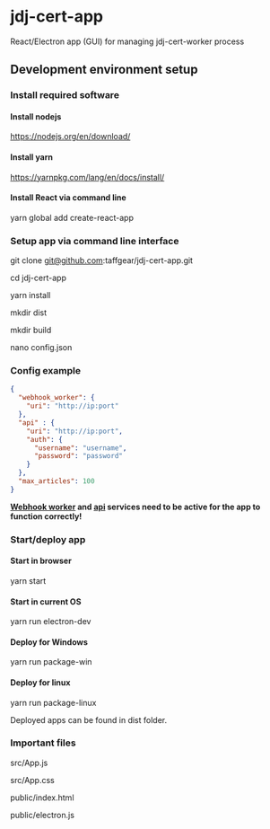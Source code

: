 # jdj-cert-app
React/Electron app (GUI) for managing jdj-cert-worker process

## Development environment setup

### Install required software

#### Install nodejs
https://nodejs.org/en/download/

#### Install yarn
https://yarnpkg.com/lang/en/docs/install/

#### Install React via command line
yarn global add create-react-app

### Setup app via command line interface

git clone git@github.com:taffgear/jdj-cert-app.git

cd jdj-cert-app

yarn install

mkdir dist

mkdir build

nano config.json

### Config example

```json
{
  "webhook_worker": {
    "uri": "http://ip:port"
  },
  "api" : {
    "uri": "http://ip:port",
    "auth": {
      "username": "username",
      "password": "password"
    }
  },
  "max_articles": 100
}
```

**[Webhook worker](https://github.com/taffgear/jdj-cert-worker) and [api](https://github.com/taffgear/jdj-cert-app) services need to be active for the app to function correctly!**

### Start/deploy app

#### Start in browser
yarn start

#### Start in current OS
yarn run electron-dev

#### Deploy for Windows
yarn run package-win

#### Deploy for linux
yarn run package-linux

Deployed apps can be found in dist folder.

### Important files

src/App.js

src/App.css

public/index.html

public/electron.js
